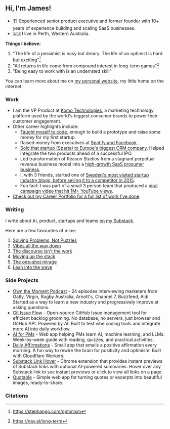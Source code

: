 ## Hi, I'm James!

- 🏗️ Experienced senior product executive and former founder with 10+ years of experience building and scaling SaaS businesses. 
- 🇦🇺 I live in Perth, Western Australia. 

**Things I believe:**

1. "The life of a pessimist is easy but dreary. The life of an optimist is hard but exciting"[^1]
2. "All returns in life come from compound interest in long-term games"[^2]
3. "Being easy to work with is an underrated skill"

You can learn more about me on [my personal website](https://jamespember.com), my little home on the internet. 

### Work 

- I am the VP Product at [Komo Technologies](https://komo.tech), a marketing technology platform used by the world's biggest consumer brands to power their customer engagement.
- Other career highlights include:
  - [Taught myself to code](https://medium.com/@jamesepember/from-a-blinking-cursor-to-paying-customers-in-90-days-42dd2638732d), enough to build a prototype and raise some money for my first startup.
  - Raised money from executives at [Spotify and Facebook](https://techcrunch.com/2015/02/23/sparta-funding/).
  - [Sold that startup (Sparta) to Europe's biggest CRM company](https://www.mynewsdesk.com/monterro/pressreleases/lime-sharpens-their-offer-with-yet-another-acquisition-2997748). Helped integrate the two products ahead of a successful IPO.
  - Led transformation of Reason Studios from a stagnant perpetual revenue business model into a [high-growth SaaS prosumer business](https://www.reasonstudios.com/news/post/introducing-reason-plus?srsltid=AfmBOoplYEYs-VUakhYuAomBlWKcW6q79CxKgGFkk31babTNnJGK6EUS).
  - I, with 3 friends, started one of [Sweden's most visited startup industry blogs, before selling it to a competitor in 2015](https://www.breakit.se/artikel/1252/breakit-forvarvar-swedish-startup-space-okar-takten-pa-engelska).
  - Fun fact: I was part of a small 3 person team that produced a [viral campaign video that hit 1M+ YouTube views](https://www.youtube.com/watch?v=IfiFr4MU9cE).
- [Check out my Career Portfolio for a full list of work I've done](https://jamespember.com/portfolio).

### Writing

I write about AI, product, startups and teams [on my Substack](https://jamespember.substack.com). 

Here are a few favourites of mine: 

1. [Solving Problems, Not Puzzles](https://jamespember.substack.com/p/solving-problems-not-puzzles)
2. [Vibes all the way down](https://jamespember.substack.com/p/vibes-all-the-way-down)
3. [The discourse isn't the work](https://jamespember.substack.com/p/the-discourse-isnt-the-work)
4. [Moving up the stack](https://jamespember.substack.com/p/moving-up-the-stack)
5. [The one-shot mirage](https://jamespember.substack.com/p/the-one-shot-mirage)
6. [Lean into the wave](https://jamespember.substack.com/p/lean-into-the-wave)

### Side Projects

- [Own the Moment Podcast](https://ownthemomentpod.com/) - 24 episodes interviewing marketers from Oatly, Virgin, Rugby Australia, Arnott's, Channel 7, Buzzfeed, Aldi. Started as a way to learn a new industry and progressively improve at asking questions.
- [Git Issue Flow](https://github.com/jamespember/git-issue-flow) - Open-source GitHub Issue management tool for efficient backlog grooming. No database, no servers, just browser and GitHub API. Powered by AI. Built to test vibe coding tools and integrate more AI into daily workflow.
- [AI for PMs](https://pm-ai-course.com/) - Web app helping PMs learn AI, machine learning, and LLMs. Week-by-week guide with reading, quizzes, and practical activities.
- [Daily Affirmations](https://daily-affirmations.jameselliotpember.workers.dev/) - Small app that emails a positive affirmation every morning. A fun way to rewire the brain for positivity and optimism. Built with Cloudflare Workers.
- [Substack Link Hover](https://substack-link-hover.pages.dev/) - Chrome extension that provides instant previews of Substack links with optional AI-powered summaries. Hover over any Substack link to see instant previews or click to view all links on a page.
- [Quotable](https://quotable-dys.pages.dev/) - Simple web app for turning quotes or excerpts into beautiful images, ready-to-share. 

### Citations

[^1]: https://stephango.com/optimism
[^2]: https://nav.al/long-term
